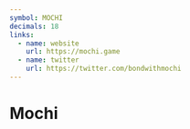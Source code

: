 ```yaml
---
symbol: MOCHI
decimals: 18
links:
  - name: website
    url: https://mochi.game
  - name: twitter
    url: https://twitter.com/bondwithmochi
---
```


# Mochi
